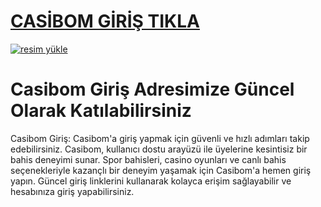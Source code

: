# <a href="https://casibom1230.com/">CASİBOM GİRİŞ TIKLA</a>

<a href="https://casibom1230.com/"><img src="https://resmim.net/cdn/2024/10/07/mQocaj.png" alt="resim yükle" border="0" /></a>

# Casibom Giriş Adresimize Güncel Olarak Katılabilirsiniz
Casibom Giriş: Casibom'a giriş yapmak için güvenli ve hızlı adımları takip edebilirsiniz. Casibom, kullanıcı dostu arayüzü ile üyelerine kesintisiz bir bahis deneyimi sunar. Spor bahisleri, casino oyunları ve canlı bahis seçenekleriyle kazançlı bir deneyim yaşamak için Casibom'a hemen giriş yapın. Güncel giriş linklerini kullanarak kolayca erişim sağlayabilir ve hesabınıza giriş yapabilirsiniz.
